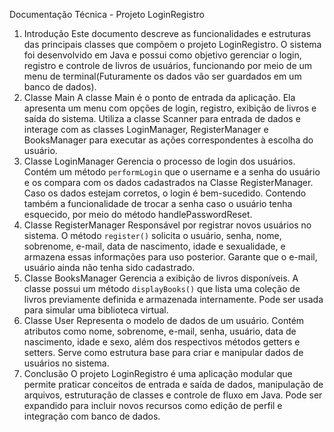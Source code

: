 Documentação Técnica - Projeto LoginRegistro
1. Introdução
Este documento descreve as funcionalidades e estruturas das principais classes que compõem o projeto LoginRegistro. O sistema foi desenvolvido em Java e possui como objetivo gerenciar o login, registro e controle de livros de usuários, funcionando por meio de um menu de terminal(Futuramente os dados vão ser guardados em um banco de dados).
2. Classe Main
A classe Main é o ponto de entrada da aplicação. Ela apresenta um menu com opções de login, registro, exibição de livros e saída do sistema. Utiliza a classe Scanner para entrada de dados e interage com as classes LoginManager, RegisterManager e BooksManager para executar as ações correspondentes à escolha do usuário.
3. Classe LoginManager
Gerencia o processo de login dos usuários. Contém um método `performLogin` que o username e a senha do usuário e os compara com os dados cadastrados na Classe RegisterManager. Caso os dados estejam corretos, o login é bem-sucedido. Contendo também a funcionalidade de trocar a senha caso o usuário tenha esquecido, por meio do método handlePasswordReset.
4. Classe RegisterManager
Responsável por registrar novos usuários no sistema. O método `register()` solicita o usuário, senha, nome, sobrenome, e-mail, data de nascimento, idade e sexualidade, e armazena essas informações para uso posterior. Garante que o e-mail, usuário ainda não tenha sido cadastrado.
5. Classe BooksManager
Gerencia a exibição de livros disponíveis. A classe possui um método `displayBooks()` que lista uma coleção de livros previamente definida e armazenada internamente. Pode ser usada para simular uma biblioteca virtual.
6. Classe User
Representa o modelo de dados de um usuário. Contém atributos como nome, sobrenome, e-mail, senha, usuário, data de nascimento, idade e sexo, além dos respectivos métodos getters e setters. Serve como estrutura base para criar e manipular dados de usuários no sistema.
7. Conclusão
O projeto LoginRegistro é uma aplicação modular que permite praticar conceitos de entrada e saída de dados, manipulação de arquivos, estruturação de classes e controle de fluxo em Java. Pode ser expandido para incluir novos recursos como edição de perfil e integração com banco de dados.
